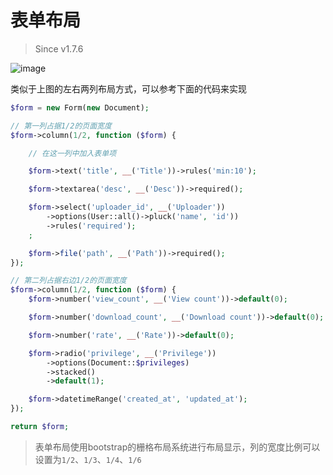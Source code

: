 # 表单布局

> Since v1.7.6

![image](https://user-images.githubusercontent.com/9959927/62914561-5a229900-bdc3-11e9-8404-a595c7f589aa.png)

类似于上图的左右两列布局方式，可以参考下面的代码来实现

```php
$form = new Form(new Document);

// 第一列占据1/2的页面宽度
$form->column(1/2, function ($form) {

    // 在这一列中加入表单项

    $form->text('title', __('Title'))->rules('min:10');

    $form->textarea('desc', __('Desc'))->required();

    $form->select('uploader_id', __('Uploader'))
        ->options(User::all()->pluck('name', 'id'))
        ->rules('required');
    ;

    $form->file('path', __('Path'))->required();
});

// 第二列占据右边1/2的页面宽度
$form->column(1/2, function ($form) {
    $form->number('view_count', __('View count'))->default(0);

    $form->number('download_count', __('Download count'))->default(0);

    $form->number('rate', __('Rate'))->default(0);

    $form->radio('privilege', __('Privilege'))
        ->options(Document::$privileges)
        ->stacked()
        ->default(1);

    $form->datetimeRange('created_at', 'updated_at');
});

return $form;
```

> 表单布局使用bootstrap的栅格布局系统进行布局显示，列的宽度比例可以设置为`1/2`、`1/3`、`1/4`、`1/6`